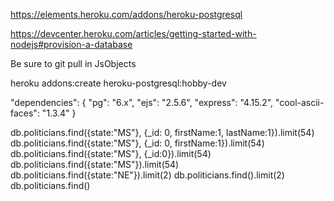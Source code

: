 

https://elements.heroku.com/addons/heroku-postgresql

https://devcenter.heroku.com/articles/getting-started-with-nodejs#provision-a-database

Be sure to git pull in JsObjects

heroku addons:create heroku-postgresql:hobby-dev

"dependencies": {
    "pg": "6.x",
    "ejs": "2.5.6",
    "express": "4.15.2",
    "cool-ascii-faces": "1.3.4"
}

db.politicians.find({state:"MS"}, {_id: 0, firstName:1, lastName:1}).limit(54)
db.politicians.find({state:"MS"}, {_id: 0, firstName:1}).limit(54)
db.politicians.find({state:"MS"}, {_id:0}).limit(54)
db.politicians.find({state:"MS"}).limit(54)
db.politicians.find({state:"NE"}).limit(2)
db.politicians.find().limit(2)
db.politicians.find()
